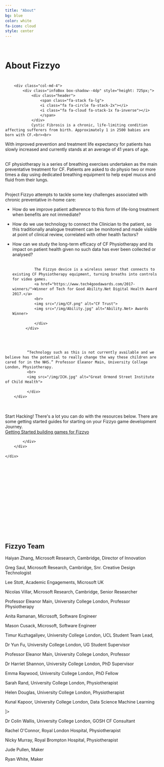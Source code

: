 ```yaml
---
title: "About"
bg: blue
color: white
fa-icon: cloud
style: center
---
```


<br>

# About Fizzyo

<div class="container-flud" style="margin-top: 40px;">
    <div class="row">

        <div class="col-md-4">
            <div class="infoBox box-shadow--4dp" style="height: 725px;">
                <div class="header">
                    <span class="fa-stack fa-lg">
                    <i class="fa fa-circle fa-stack-2x"></i>
                    <i class="fa fa-cloud fa-stack-1x fa-inverse"></i>
                    </span>                
                </div>
                Cystic Fibrosis is a chronic, life-limiting condition affecting sufferers from birth. Approximately 1 in 2500 babies are born with CF.<br><br>
                
With improved prevention and treatment life expectancy for patients has slowly increased and currently stands at an average of 41 years of age.<br><br>

CF physiotherapy is a series of breathing exercises undertaken as the main preventative treatment for CF. Patients are asked to do physio two or more times a day using dedicated breathing equipment to help expel mucus and fluid from their lungs.<br><br>

Project Fizzyo attempts to tackle some key challenges associated with chronic preventative in-home care:<br>
- How do we improve patient adherence to this form of life-long treatment when benefits are not immediate?<br>
- How do we use technology to connect the Clinician to the patient, so this traditionally analogue treatment can be monitored and made visible at point of clinical review, correlated with other health factors?<br>
- How can we study the long-term efficacy of CF Physiotherapy and its impact on patient health given no such data has ever been collected or analysed?<br><br>

                The Fizzyo device is a wireless sensor that connects to existing CF Physiotherapy equipment, turning breaths into controls for video games. 
                <a href="https://www.tech4goodawards.com/2017-winners/">Winner of Tech for Good Ability.Net Digital Health Award 2017.</a>
                <br>
                <img src="/img/CF.png" alt="CF Trust">
                <img src="/img/Ability.jpg" alt="Ability.Net> Awards Winner>

                </div>
            </div>    
<br>
<br>
            <div class="col-md-4">
            <div class="infoBox box-shadow--4dp" style="height: 325px;">
                <div class="header">
                    <span class="fa-stack fa-lg">
                    <i class="fa fa-circle fa-stack-2x"></i>
                    <i class="fa fa-cloud fa-stack-1x fa-inverse"></i>
                    </span>                
                </div>
            
              “Technology such as this is not currently available and we believe has the potential to really change the way these children are cared for in the NHS.” Professor Eleanor Main, University College London, Physiotherapy.
              <br>
              <img src="/img/ICH.jpg" alt="Great Ormond Street Institute of Child Health">

              </div>
        </div>
<br>
<br>
        <div class="col-md-4">
            <div class="infoBox box-shadow--4dp" style="height: 325px;">
                <div class="header">
                    <span class="fa-stack fa-lg">
                    <i class="fa fa-circle fa-stack-2x"></i>
                    <i class="fa fa-cloud fa-stack-1x fa-inverse"></i>
                    </span>                
                </div>
                Start Hacking! There's a lot you can do with the resources below. There are some getting started guides for starting on your Fizzyo game development Journey.
                <br>
                <a href="http://github.com/fizzyo/games">Getting Started building games for Fizzyo</a>

            </div>        
        </div>
        
    </div>

</div>
<br>
<br>

<div style="height: 30px;"></div>

## Fizzyo Team

<p>Haiyan Zhang, Microsoft Research, Cambridge, Director of Innovation</p>
<p>Greg Saul, Microsoft Research, Cambridge, Snr. Creative Design Technologist</p>
<p>Lee Stott, Academic Engagements, Microsoft UK</p>
<p>Nicolas Villar, Microsoft Research, Cambridge, Senior Researcher<p>
<p>Professor Eleanor Main, University College London, Professor Physiotherapy</p>
<p>Anita Ramanan, Microsoft, Software Engineer</p>
<p>Mason Cusack, Microsoft, Software Engineer</p>
<p>Timur Kuzhagaliyev, University College London, UCL Student Team Lead,</p>
<p>Dr Yun Fu, University College London, UG Student Supervisor</p>
<p>Professor Eleanor Main, University College London, Professor </p>
<p>Dr Harriet Shannon, University College London, PhD Supervisor</p>
<p>Emma Raywood, University College London, PhD Fellow</p>
<p>Sarah Rand, University College London, Physiotherapist</p>
<p>Helen Douglas, University College London, Physiotherapist</p>
<p>Kunal Kapoor, University College London, Data Science Machine Learning</p>]>
<p>Dr Colin Wallis, University College London, GOSH CF Consultant</p>
<p>Rachel O'Connor, Royal London Hospital, Physiotherapist</p>
<p>Nicky Murray, Royal Brompton Hospital, Physiotherapist </p>
<p>Jude Pullen, Maker</p>
<p>Ryan White, Maker</p>



<br>
<br>
<br>
